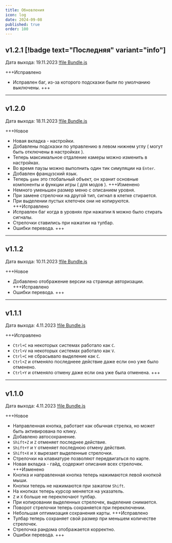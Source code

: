 ```yaml
---
title: Обновления
icon: log
date: 2024-09-08
published: true
order: 100
---
```


## v1.2.1 [!badge text="Последняя" variant="info"]

Дата выхода: 19.11.2023
[!file Bundle.js](/static/versions/bundle_1_2_1.js)

+++Исправлено
- Исправлен баг, из-за которого подсказки были по умолчанию выключены.
+++

---

## v1.2.0

Дата выхода: 18.11.2023
[!file Bundle.js](/static/versions/bundle_1_2_0.js)

+++Новое
- Новая вкладка - настройки.
- Добавлены подсказки по управлению в левом нижнем углу ( могут быть отключены в настройках ).
- Теперь максимальное отдаление камеры можно изменить в настройках.
- Во время паузы можно выполнить один тик симуляции на `Enter`.
- Добавлен французский язык.
- Теперь `game` это глобальный объект, он хранит основные компоненты и функции игры ( для модов ).
+++Изменено
- Немного уменьшен размер меню с описанием уровня.
- При замене стрелочки на другой тип, сигнал в клетке стирается.
- При выделении пустых клеточек они не копируются.
+++Исправлено
- Исправлен баг когда в уровнях при нажатии `N` можно было стирать сигналы.
- Стрелочки ставились при нажатии на тулбар.
- Ошибки перевода.
+++

---

## v1.1.2

Дата выхода: 10.11.2023
[!file Bundle.js](/static/versions/bundle_1_1_2.js)

+++Новое
- Добавлено отображение версии на странице авторизации.
+++Исправлено
- Ошибки перевода.
+++

---

## v1.1.1

Дата выхода: 4.11.2023
[!file Bundle.js](/static/versions/bundle_1_1_1.js)

+++Исправлено
- `Ctrl+C` на некоторых системах работало как `C`.
- `Ctrl+V` на некоторых системах работало как `V`.
- `Ctrl+C` не сбрасывало выделение как `C`.
- `Ctrl+Z` и отменяло последнеее действие даже если оно уже было отменено.
- `Ctrl+Y` и отменяло отмену даже если она уже была отменена.
+++

---

## v1.1.0

Дата выхода: 4.11.2023
[!file Bundle.js](/static/versions/bundle_1_1_0.js)

+++Новое
- Направленная кнопка, работает как обычная стрелка, но может быть активирована по клику.
- Добавлено автосохранение.
- `Shift+Z` и `Z` отменяет последнее действие.
- `Shift+Y` и `Y` отменяет последнюю отмену действия.
- `Shift+X` и `X` вырезает выделенные стрелочки.
- Стрелочки на клавиатуре позволяют передвигаться по карте.
- Новая вкладка - гайд, содержит описания всех стрелочек.
+++Изменено
- Кнопка и направленная кнопка теперь нажимаются левой кнопкой мыши.
- Кнопки теперь не нажимаются при зажатом `Shift`.
- На кнопках теперь курсор меняется на указатель.
- `Z` и `X` больше не переключают тулбар.
- При копировании выделенных стрелочек, выделение снимается.
- Поворот стрелочки теперь сохраняется при переключении.
- Небольшая оптимизация сохранения карты.
+++Исправлено
- Тулбар теперь сохраняет свой размер при меньшем количестве стрелочек.
- Стрелочка рандома отображается корректно.
- Ошибки перевода.
+++
